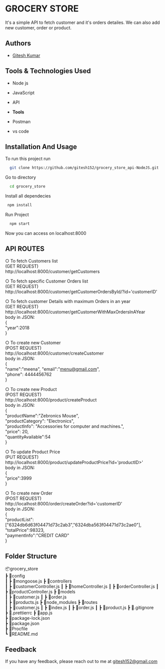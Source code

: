 # GROCERY STORE

It's a simple API to fetch customer and it's orders detailes.
We can also add new customer, order or product.

## Authors

- [Gitesh Kumar](https://github.com/gitesh152)

## Tools & Technologies Used

- Node js
- JavaScript
- API

- **Tools**
- Postman
- vs code

## Installation And Usage

To run this project run

```bash
  git clone https://github.com/gitesh152/grocery_store_api-NodeJS.git
```

Go to directory

```bash
  cd grocery_store
```

Install all dependecies

```bash
 npm install
```

Run Project

```bash
  npm start
```

Now you can access on localhost:8000

## API ROUTES

○ To fetch Customers list  
(GET REQUEST)  
http://localhost:8000/customer/getCustomers

○ To fetch specific Customer Orders list  
(GET REQUEST)  
http://localhost:8000/customer/getCustomerOrdersById/?id='customerID'

○ To fetch customer Details with maximum Orders in an year  
(GET REQUEST)  
http://localhost:8000/customer/getCustomerWithMaxOrdersInAYear  
body in JSON:  
{  
"year":2018  
}

○ To create new Customer  
(POST REQUEST)  
http://localhost:8000/customer/createCustomer  
body in JSON:  
{  
"name":"meena",
"email":"menu@gmail.com",  
"phone": 4444456762  
}

○ To create new Product  
(POST REQUEST)  
http://localhost:8000/product/createProduct  
body in JSON:  
{  
"productName":"Zebronics Mouse",  
"productCategory": "Electronics",  
"productInfo": "Accessories for computer and machines.",  
"price": 20,  
"quantityAvailable":54  
}

○ To update Product Price  
(PUT REQUEST)  
http://localhost:8000/product/updateProductPrice?id='productID>'  
body in JSON:  
{  
"price":3999  
}

○ To create new Order  
(POST REQUEST)  
http://localhost:8000/order/createOrder?id='customerID'  
body in JSON:  
{  
"productList":["6324db6d63f04471d73c2ab3","6324dba563f04471d73c2ae0"],  
"totalPrice":98323,  
"paymentInfo":"CREDIT CARD"  
}

## Folder Structure

📦grocery_store  
┣ 📂config  
┃ ┣ 📜mongoose.js
┣ 📂controllers  
┃ ┣ 📜customerController.js
┃ ┣ 📜homeController.js
┃ ┣ 📜orderController.js
┃ ┣ 📜productController.js
┣ 📂models  
┃ ┣ 📜customer.js
┃ ┣ 📜order.js  
┃ ┣ 📜products.js
┣ 📂node_modules
┣ 📂routes  
┃ ┣ 📜customer.js
┃ ┣ 📜index.js
┃ ┣ 📜order.js
┃ ┣ 📜product.js
┣ 📜.gitignore  
┣ 📜.prettierrc
┣ 📜app.js  
┣ 📜package-lock.json  
┣ 📜package.json  
┣ 📜Procfile  
┗ 📜README.md

## Feedback

If you have any feedback, please reach out to me at gitesh152@gmail.com
